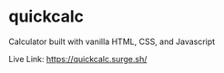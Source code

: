 # quickcalc
Calculator built with vanilla HTML, CSS, and Javascript 


Live Link: https://quickcalc.surge.sh/
